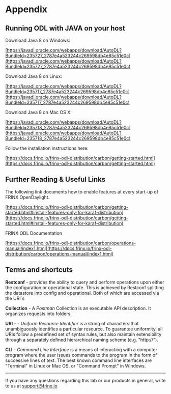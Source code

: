 # Appendix

## Running ODL with JAVA on your host

Download Java 8 on Windows:

[https://javadl.oracle.com/webapps/download/AutoDL?BundleId=235727_2787e4a523244c269598db4e85c51e0c](https://javadl.oracle.com/webapps/download/AutoDL?BundleId=235727_2787e4a523244c269598db4e85c51e0c)

Download Java 8 on Linux:

[https://javadl.oracle.com/webapps/download/AutoDL?BundleId=235717_2787e4a523244c269598db4e85c51e0c](https://javadl.oracle.com/webapps/download/AutoDL?BundleId=235717_2787e4a523244c269598db4e85c51e0c)

Download Java 8 on Mac OS X:

[https://javadl.oracle.com/webapps/download/AutoDL?BundleId=235718_2787e4a523244c269598db4e85c51e0c](https://javadl.oracle.com/webapps/download/AutoDL?BundleId=235718_2787e4a523244c269598db4e85c51e0c)

Follow the installation instructions here:

[https://docs.frinx.io/frinx-odl-distribution/carbon/getting-started.html](https://docs.frinx.io/frinx-odl-distribution/carbon/getting-started.html)

## Further Reading & Useful Links

The following link documents how to enable features at every start-up of FRINX OpenDaylight.

[https://docs.frinx.io/frinx-odl-distribution/carbon/getting-started.html#install-features-only-for-karaf-distribution](https://docs.frinx.io/frinx-odl-distribution/carbon/getting-started.html#install-features-only-for-karaf-distribution)

FRINX ODL Documentation

[https://docs.frinx.io/frinx-odl-distribution/carbon/operations-manual/index1.html](https://docs.frinx.io/frinx-odl-distribution/carbon/operations-manual/index1.html)

## Terms and shortcuts

**Restconf** - provides the ability to query and perform operations upon either the configuration or operational state. This is achieved by Restconf splitting the datastore into config and operational. Both of which are accessed via the URI`s

**Collection** - A *Postman* Collection is an executable API description. It organizes requests into folders.

**URI** - - *Uniform Resource Identifier* is a string of characters that unambiguously identifies a particular resource. To guarantee uniformity, all URIs follow a predefined set of syntax rules, but also maintain extensibility through a separately defined hierarchical naming scheme (e.g. "http://"). 

**CLI** - *Command Line Interface* is a means of interacting with a computer program where the user  issues commands to the program in the form of successive lines of text. The best known command line interfaces are "Terminal" in Linux or Mac OS, or "Command Prompt" in Windows.

---
If you have any questions regarding this lab or our products in general, write to us at [support@frinx.io](mailto:support@frinx.io)
